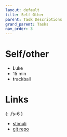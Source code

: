 ```yaml
---
layout: default
title: Self Other
parent: Task Descriptions
grand_parent: Tasks
nav_order: 3
---
```


# Self/other
  * Luke
  * 15 min
  * trackball

# Links
{: .fs-6 }
  * [stimuli]()
  * [git repo]()
